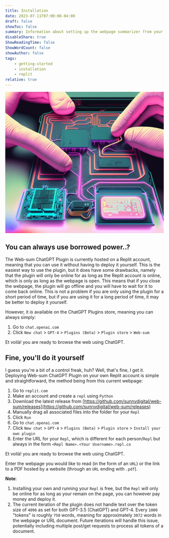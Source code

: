 ```yaml
---
title: Installation
date: 2023-07-11T07:00:00-04:00
draft: false
showToc: false
summary: Information about setting up the webpage summarizer from your own Replit app
disableShare: true
ShowReadingTime: false
ShowWordCount: false
showAuthor: false
tags:
    - getting-started
    - installation
    - replit
relative: true
---
```


![](images/installation.jpg)

## You can always use borrowed power..?

The Web-sum ChatGPT Plugin is currently hosted on a Replit account, meaning that you can use it without having to deploy it yourself. This is the easiest way to use the plugin, but it does have some drawbacks, namely that the plugin will only be online for as long as the Replit account is online, which is only as long as the webpage is open. This means that if you close the webpage, the plugin will go offline and you will have to wait for it to come back online. This is not a problem if you are only using the plugin for a short period of time, but if you are using it for a long period of time, it may be better to deploy it yourself.

However, it *is* available on the ChatGPT Plugins store, meaning you can always simply:

1. Go to `chat.openai.com`
2. Click `New chat` > `GPT-4` > `Plugins (Beta)` > `Plugin store` > `Web-sum`
   
Et voilà! you are ready to browse the web using ChatGPT.

## Fine, you'll do it yourself

I guess you're a bit of a control freak, huh? Well, that's fine, I get it. Deploying Web-sum ChatGPT Plugin on your own Replit account is simple and straightforward, the method being from this current webpage:

1. Go to `replit.com`
2. Make an account and create a `repl` using `Python`
3. Download the latest release from [https://github.com/sunnydigital/web-sum/releases](https://github.com/sunnydigital/web-sum/releases)
4. Manually drag all associated files into the folder for your `Repl`
5. Click `Run`
6. Go to `chat.openai.com`
7. Click `New chat` > `GPT-4` > `Plugins (Beta)` > `Plugin store` > `Install your own plugin`
8. Enter the URL for your `Repl`, which is different for each person/`Repl` but always in the form `<Repl Name>.<Your Username>.repl.co`

Et voilà! you are ready to browse the web using ChatGPT.

Enter the webpage you would like to read (in the form of an `URL`) or the link to a PDF hosted by a website (through an `URL` ending with `.pdf`).

**Note**: 
1. Installing your own and running your `Repl` is free, but the `Repl` will only be online for as long as your remain on the page, you can however pay money and deploy it.
2. The current iteration of the plugin does not handle text over the token size of `4096` as set for both GPT-3.5 (ChatGPT) and GPT-4. Every `1000` "tokens" is roughly `750` words, meaning for approximately `3072` words in the webpage or URL document. Future iterations will handle this issue, potentially including multiple post/get requests to process all tokens of a document.